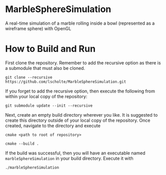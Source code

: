 # MarbleSphereSimulation
A real-time simulation of a marble rolling inside a bowl (represented as a wireframe sphere) with OpenGL

# How to Build and Run
First clone the repository. Remember to add the recursive option as there is a submodule that must also be cloned.

`git clone --recursive https://github.com/lscholte/MarbleSphereSimulation.git`

If you forget to add the recursive option, then execute the following from within your local copy of the repository:

`git submodule update --init --recursive`

Next, create an empty build directory wherever you like. It is suggested to create this directory outside of your local copy of the repository. Once created, navigate to the directory and execute

`cmake <path to root of repository>`

`cmake --build .`

If the build was successful, then you will have an executable named `marbleSphereSimulation` in your build directory. Execute it with

`./marbleSphereSimulation`
